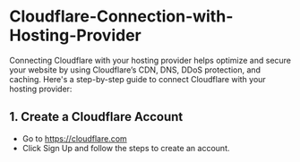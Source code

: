 # Cloudflare-Connection-with-Hosting-Provider
Connecting Cloudflare with your hosting provider helps optimize and secure your website by using Cloudflare’s CDN, DNS, DDoS protection, and caching. Here's a step-by-step guide to connect Cloudflare with your hosting provider:

## 1. Create a Cloudflare Account
  - Go to https://cloudflare.com
  - Click Sign Up and follow the steps to create an account.



